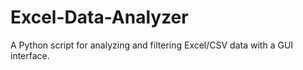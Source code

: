 # Excel-Data-Analyzer
A Python script for analyzing and filtering Excel/CSV data with a GUI interface.
